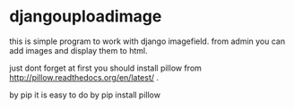 djangouploadimage
=================
this is simple program to work with django imagefield. from admin you can add images and display them to html.

just dont forget at first you should install pillow from http://pillow.readthedocs.org/en/latest/ .

by pip it is easy to do by pip install pillow
